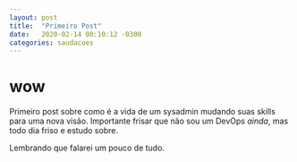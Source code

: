```yaml
---
layout: post
title:  "Primeiro Post"
date:   2020-02-14 00:10:12 -0300
categories: saudacoes
---
```


# wow

Primeiro post sobre como é a vida de um sysadmin mudando suas skills para uma nova visão. Importante frisar que não sou um DevOps *ainda*, mas todo dia friso e estudo sobre.

Lembrando que falarei um pouco de tudo.